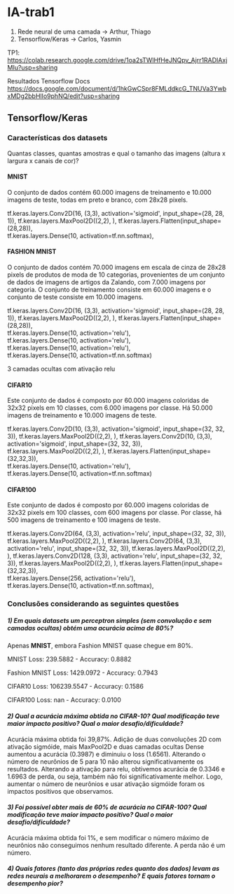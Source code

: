 # IA-trab1

1. Rede neural de uma camada -> Arthur, Thiago
2. Tensorflow/Keras -> Carlos, Yasmin

TP1: https://colab.research.google.com/drive/1oa2sTWlHfHeJNQpv_Ajrr1RADIAxjMIu?usp=sharing

Resultados Tensorflow Docs
https://docs.google.com/document/d/1hkGwCSpr8FMLddkcG_TNUVa3YwbxMDg2bbHlIo9phNQ/edit?usp=sharing

## Tensorflow/Keras

### Características dos datasets
Quantas classes, quantas amostras e qual o tamanho das imagens (altura x largura x canais de cor)?

#### MNIST
O conjunto de dados contém 60.000 imagens de treinamento e 10.000 imagens de teste, todas em preto e branco, com 28x28 pixels.

tf.keras.layers.Conv2D(16, (3,3), activation='sigmoid', input_shape=(28, 28, 1)),
tf.keras.layers.MaxPool2D((2,2), ),
tf.keras.layers.Flatten(input_shape=(28,28)),    
tf.keras.layers.Dense(10, activation=tf.nn.softmax),


#### FASHION MNIST
O conjunto de dados contém 70.000 imagens em escala de cinza de 28x28 pixels de produtos de moda de 10 categorias, provenientes de um conjunto de dados de imagens de artigos da Zalando, com 7.000 imagens por categoria. O conjunto de treinamento consiste em 60.000 imagens e o conjunto de teste consiste em 10.000 imagens.

tf.keras.layers.Conv2D(16, (3,3), activation='sigmoid', input_shape=(28, 28, 1)),
tf.keras.layers.MaxPool2D((2,2), ),
tf.keras.layers.Flatten(input_shape=(28,28)),        
tf.keras.layers.Dense(10, activation='relu'),     
tf.keras.layers.Dense(10, activation='relu'),    
 tf.keras.layers.Dense(10, activation='relu'),     
tf.keras.layers.Dense(10, activation=tf.nn.softmax) 

3 camadas ocultas com ativação relu

#### CIFAR10
Este conjunto de dados é composto por 60.000 imagens coloridas de 32x32 pixels em 10 classes, com 6.000 imagens por classe. Há 50.000 imagens de treinamento e 10.000 imagens de teste.

tf.keras.layers.Conv2D(10, (3,3), activation='sigmoid', input_shape=(32, 32, 3)),
tf.keras.layers.MaxPool2D((2,2), ),
tf.keras.layers.Conv2D(10, (3,3), activation='sigmoid', input_shape=(32, 32, 3)),
tf.keras.layers.MaxPool2D((2,2), ),
tf.keras.layers.Flatten(input_shape=(32,32,3)),       
tf.keras.layers.Dense(10, activation='relu'),     
tf.keras.layers.Dense(10, activation=tf.nn.softmax) 


#### CIFAR100
Este conjunto de dados é composto por 60.000 imagens coloridas de 32x32 pixels em 100 classes, com 600 imagens por classe. Por classe, há 500 imagens de treinamento e 100 imagens de teste.


tf.keras.layers.Conv2D(64, (3,3), activation='relu', input_shape=(32, 32, 3)),
tf.keras.layers.MaxPool2D((2,2), ),
tf.keras.layers.Conv2D(64, (3,3), activation='relu', input_shape=(32, 32, 3)),
tf.keras.layers.MaxPool2D((2,2), ),
tf.keras.layers.Conv2D(128, (3,3), activation='relu', input_shape=(32, 32, 3)),
tf.keras.layers.MaxPool2D((2,2), ),
tf.keras.layers.Flatten(input_shape=(32,32,3)),       
tf.keras.layers.Dense(256, activation='relu'),    
tf.keras.layers.Dense(10, activation=tf.nn.softmax),



### Conclusões considerando as seguintes questões

##### _1) Em quais datasets um perceptron simples (sem convolução e sem camadas ocultas) obtém uma acurácia acima de 80%?_

Apenas **MNIST**, embora Fashion MNIST quase chegue em 80%.

MNIST
Loss: 239.5882 - Accuracy: 0.8882

Fashion MNIST
Loss: 1429.0972 - Accuracy: 0.7943

CIFAR10
Loss: 106239.5547 - Accuracy: 0.1586

CIFAR100
Loss: nan - Accuracy: 0.0100

#### _2) Qual a acurácia máxima obtida no CIFAR-10? Qual modificação teve maior impacto positivo? Qual o maior desafio/dificuldade?_

Acurácia máxima obtida foi 39,87%.
Adição de duas convoluções 2D com ativação sigmóide, mais MaxPool2D e duas camadas ocultas Dense aumentou a acurácia (0.3987) e diminuiu o loss (1.6561). Alterando o número de neurônios de 5 para 10 não alterou significativamente os resultados. Alterando a ativação para relu, obtivemos acurácia de 0.3346 e 1.6963 de perda, ou seja, também não foi significativamente melhor. Logo, aumentar o número de neurônios e usar ativação sigmóide foram os impactos positivos que observamos.

#### _3) Foi possível obter mais de 60% de acurácia no CIFAR-100? Qual modificação teve maior impacto positivo? Qual o maior desafio/dificuldade?_

Acurácia máxima obtida foi 1%, e sem modificar o número máximo de neurônios não conseguimos nenhum resultado diferente. A perda não é um número.


#### _4) Quais fatores (tanto das próprias redes quanto dos dados) levam as redes neurais a melhorarem o desempenho? E quais fatores tornam o desempenho pior?_
